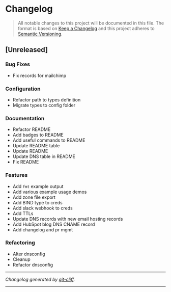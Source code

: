 # Changelog

> All notable changes to this project will be documented in this file. The format is based on
[Keep a Changelog](http://keepachangelog.com/) and this project adheres to
[Semantic Versioning](http://semver.org/).

## [Unreleased]

### Bug Fixes

- Fix records for mailchimp

### Configuration

- Refactor path to types definition
- Migrate types to config folder

### Documentation

- Refactor README
- Add badges to README
- Add useful commands to README
- Update README table
- Update README
- Update DNS table in README
- Fix README

### Features

- Add `fmt` example output
- Add various example usage demos
- Add zone file export
- Add BIND type to creds
- Add slack webhook to creds
- Add TTLs
- Update DNS records with new email hosting records
- Add HubSpot blog DNS CNAME record
- Add changelog and pr mgmt

### Refactoring

- Alter dnsconfig
- Cleanup
- Refactor dnsconfig

***
*Changelog generated by [git-cliff](https://github.com/orhun/git-cliff).*
***
